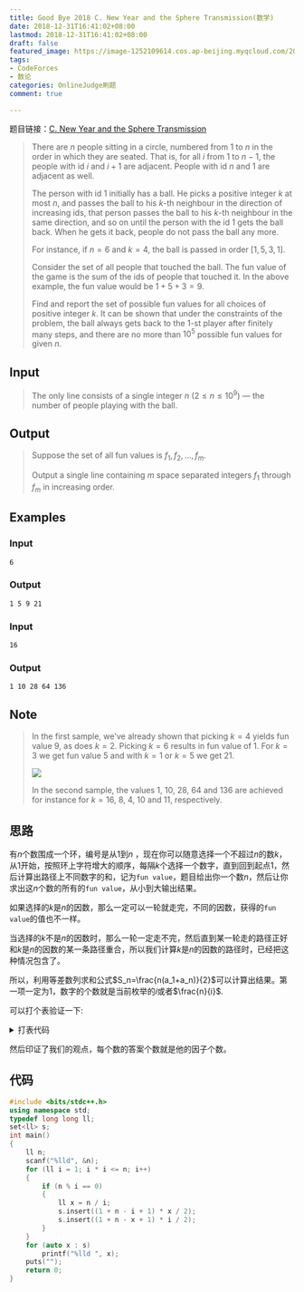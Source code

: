 ```yaml
---
title: Good Bye 2018 C. New Year and the Sphere Transmission(数学)
date: 2018-12-31T16:41:02+08:00
lastmod: 2018-12-31T16:41:02+08:00
draft: false
featured_image: https://image-1252109614.cos.ap-beijing.myqcloud.com/2023/02/17/63ee7d56e59a4.jpg
tags:
- CodeForces
- 数论
categories: OnlineJudge刷题
comment: true

---
```


题目链接：[C. New Year and the Sphere Transmission](https://codeforces.com/contest/1091/problem/C)

> There are $n$ people sitting in a circle, numbered from $1$ to $n$ in the order in which they are seated. That is, for all $i$ from $1$ to $n-1$, the people with id $i$ and $i+1$ are adjacent. People with id $n$ and $1$ are adjacent as well.
>
> The person with id $1$ initially has a ball. He picks a positive integer $k$ at most $n$, and passes the ball to his $k$-th neighbour in the direction of increasing ids, that person passes the ball to his $k$-th neighbour in the same direction, and so on until the person with the id $1$ gets the ball back. When he gets it back, people do not pass the ball any more.
>
> For instance, if $n = 6$ and $k = 4$, the ball is passed in order $[1, 5, 3, 1]$.
>
> Consider the set of all people that touched the ball. The fun value of the game is the sum of the ids of people that touched it. In the above example, the fun value would be $1 + 5 + 3 = 9$.
>
> Find and report the set of possible fun values for all choices of positive integer $k$. It can be shown that under the constraints of the problem, the ball always gets back to the $1$-st player after finitely many steps, and there are no more than $10^5$ possible fun values for given $n$.

## Input

> The only line consists of a single integer $n$ ($2 \leq n \leq 10^9$) — the number of people playing with the ball.

## Output

> Suppose the set of all fun values is $f_1, f_2, \dots, f_m$.
>
> Output a single line containing $m$ space separated integers $f_1$ through $f_m$ in increasing order.

## Examples

### Input
```
6
```
### Output
```
1 5 9 21
```
### Input
```
16
```
### Output
```
1 10 28 64 136
```
## Note

> In the first sample, we've already shown that picking $k = 4$ yields fun value $9$, as does $k = 2$. Picking $k = 6$ results in fun value of $1$. For $k = 3$ we get fun value $5$ and with $k = 1$ or $k = 5$ we get $21$.
>
> ![](https://codeforces.com/predownloaded/cf/a9/cfa92b3228335c77776143e8991a2c9a96a0cbe9.png)
>
> In the second sample, the values $1$, $10$, $28$, $64$ and $136$ are achieved for instance for $k = 16$, $8$, $4$, $10$ and $11$, respectively.

## 思路

有$n$个数围成一个环，编号是从$1$到$n$ ，现在你可以随意选择一个不超过$n$的数$k$，从$1$开始，按照环上字符增大的顺序，每隔$k$个选择一个数字，直到回到起点$1$，然后计算出路径上不同数字的和，记为`fun value`，题目给出你一个数$n$，然后让你求出这$n$个数的所有的`fun value`，从小到大输出结果。

如果选择的$k$是$n$的因数，那么一定可以一轮就走完，不同的因数，获得的`fun value`的值也不一样。

当选择的$k$不是$n$的因数时，那么一轮一定走不完，然后直到某一轮走的路径正好和$k$是$n$的因数的某一条路径重合，所以我们计算$k$是$n$的因数的路径时，已经把这种情况包含了。

所以，利用等差数列求和公式$S_n=\frac{n(a_1+a_n)}{2}$可以计算出结果。第一项一定为$1$，数字的个数就是当前枚举的$i$或者$\frac{n}{i}$.

可以打个表验证一下:

<details><summary>打表代码</summary>

```cpp
#include <bits/stdc++.h>
using namespace std;
#define mem(a, b) memset(a, b, sizeof(a))
typedef long long ll;
int get_x(int n, int x)
{
    if (x == n)
        return 1;
    int s = x, sum = x + 1;
    while (s != 0)
    {
        s = (s + x) % n;
        sum += (s + 1);
    }
    return sum;
}
set<int> getall_n(int n)
{
    set<int> s;
    for (int i = 1; i <= n; i++)
        s.insert(get_x(n, i));
    return s;
}
int main()
{
    for (int i = 1; i <= 100; i++)
    {
        printf("n=%d:\n", i);
        set<int> s = getall_n(i);
        for (auto x : s)
            printf("%d ", x);
        printf("\n");
    }
    return 0;
}
```

</details>

然后印证了我们的观点，每个数的答案个数就是他的因子个数。

## 代码

```cpp
#include <bits/stdc++.h>
using namespace std;
typedef long long ll;
set<ll> s;
int main()
{
    ll n;
    scanf("%lld", &n);
    for (ll i = 1; i * i <= n; i++)
    {
        if (n % i == 0)
        {
            ll x = n / i;
            s.insert((1 + n - i + 1) * x / 2);
            s.insert((1 + n - x + 1) * i / 2);
        }
    }
    for (auto x : s)
        printf("%lld ", x);
    puts("");
    return 0;
}
```